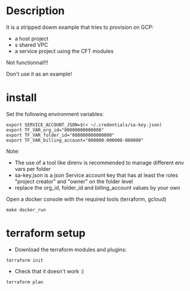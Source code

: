 # Description

It is a stripped dowm example that tries to provision on GCP:
- a host project
- s shared VPC
- a service project
using the CFT modules

Not functionnal!!!

Don't use it as an example!

# install

Set the following environment variables:
```
export SERVICE_ACCOUNT_JSON=$(< ~/.credentials/sa-key.json)
export TF_VAR_org_id="00000000000000"
export TF_VAR_folder_id="000000000000000"
export TF_VAR_billing_account="000000-000000-000000"
```
Note: 
- The use of a tool like direnv is recommended to manage different env vars per folder
- sa-key.json is a json Service account key that has at least the roles "project creator" and "owner" on the folder level 
- replace the org_id, folder_id and billing_account values by your own

Open a docker console with the required tools (terraform, gcloud)
```
make docker_run
```

# terraform setup

- Download the terraform modules and plugins:
```
terraform init
```
- Check that it doesn't work :)
```
terraform plan
```
